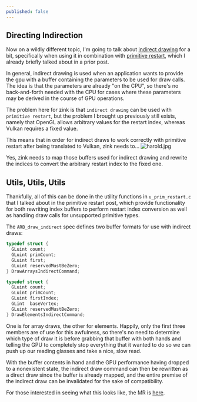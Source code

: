 ```yaml
---
published: false
---
```

## Directing Indirection

Now on a wildly different topic, I'm going to talk about [indirect drawing](https://www.khronos.org/registry/OpenGL/extensions/ARB/ARB_draw_indirect.txt) for a bit, specifically when using it in combination with [primitive restart](https://www.khronos.org/registry/OpenGL/extensions/NV/NV_primitive_restart.txt), which I already briefly talked about in a prior post.

In general, indirect drawing is used when an application wants to provide the gpu with a buffer containing the parameters to be used for draw calls. The idea is that the parameters are already "on the CPU", so there's no back-and-forth needed with the CPU for cases where these parameters may be derived in the course of GPU operations.

The problem here for zink is that `indirect drawing` can be used with `primitive restart`, but the problem I brought up previously still exists, namely that OpenGL allows arbitrary values for the restart index, whereas Vulkan requires a fixed value.

This means that in order for indirect draws to work correctly with primitive restart after being translated to Vulkan, zink needs to...
![harold.jpg]({{site.url}}/assets/harold.jpg)

Yes, zink needs to map those buffers used for indirect drawing and rewrite the indices to convert the arbitrary restart index to the fixed one.

## Utils, Utils, Utils
Thankfully, all of this can be done in the utility functions in `u_prim_restart.c` that I talked about in the primitive restart post, which provide functionality for both rewriting index buffers to perform restart index conversion as well as handling draw calls for unsupported primitive types.

The `ARB_draw_indirect` spec defines two buffer formats for use with indirect draws:
```c
typedef struct {
  GLuint count;
  GLuint primCount;
  GLuint first;
  GLuint reservedMustBeZero;
} DrawArraysIndirectCommand;

typedef struct {
  GLuint count;
  GLuint primCount;
  GLuint firstIndex;
  GLint  baseVertex;
  GLuint reservedMustBeZero;
} DrawElementsIndirectCommand;
```
One is for array draws, the other for elements. Happily, only the first three members are of use for this awfulness, so there's no need to determine which type of draw it is before grabbing that buffer with both hands and telling the GPU to completely stop everything that it wanted to do so we can push up our reading glasses and take a nice, slow read.

With the buffer contents in hand and the GPU performance having dropped to a nonexistent state, the indirect draw command can then be rewritten as a direct draw since the buffer is already mapped, and the entire premise of the indirect draw can be invalidated for the sake of compatibility.

For those interested in seeing what this looks like, the MR is [here](https://gitlab.freedesktop.org/mesa/mesa/-/merge_requests/5886).